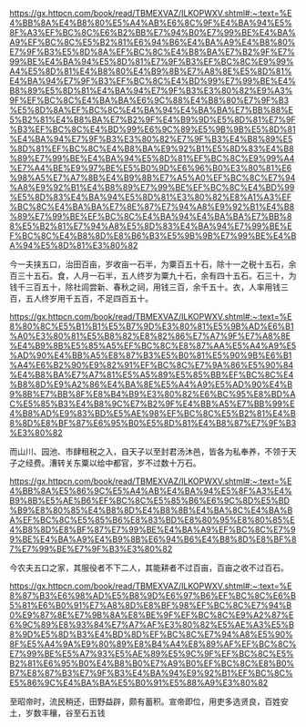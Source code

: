 https://gx.httpcn.com/book/read/TBMEXVAZ/ILKOPWXV.shtml#:~:text=%E4%BB%8A%E4%B8%80%E5%A4%AB%E6%8C%9F%E4%BA%94%E5%8F%A3%EF%BC%8C%E6%B2%BB%E7%94%B0%E7%99%BE%E4%BA%A9%EF%BC%8C%E5%B2%81%E6%94%B6%E4%BA%A9%E4%B8%80%E7%9F%B3%E5%8D%8A%EF%BC%8C%E4%B8%BA%E7%B2%9F%E7%99%BE%E4%BA%94%E5%8D%81%E7%9F%B3%EF%BC%8C%E9%99%A4%E5%8D%81%E4%B8%80%E4%B9%8B%E7%A8%8E%E5%8D%81%E4%BA%94%E7%9F%B3%EF%BC%8C%E4%BD%99%E7%99%BE%E4%B8%89%E5%8D%81%E4%BA%94%E7%9F%B3%E3%80%82%E9%A3%9F%EF%BC%8C%E4%BA%BA%E6%9C%88%E4%B8%80%E7%9F%B3%E5%8D%8A%EF%BC%8C%E4%BA%94%E4%BA%BA%E7%BB%88%E5%B2%81%E4%B8%BA%E7%B2%9F%E4%B9%9D%E5%8D%81%E7%9F%B3%EF%BC%8C%E4%BD%99%E6%9C%89%E5%9B%9B%E5%8D%81%E4%BA%94%E7%9F%B3%E3%80%82%E7%9F%B3%E4%B8%89%E5%8D%81%EF%BC%8C%E4%B8%BA%E9%92%B1%E5%8D%83%E4%B8%89%E7%99%BE%E4%BA%94%E5%8D%81%EF%BC%8C%E9%99%A4%E7%A4%BE%E9%97%BE%E5%B0%9D%E6%96%B0%E3%80%81%E6%98%A5%E7%A7%8B%E4%B9%8B%E7%A5%A0%EF%BC%8C%E7%94%A8%E9%92%B1%E4%B8%89%E7%99%BE%EF%BC%8C%E4%BD%99%E5%8D%83%E4%BA%94%E5%8D%81%E3%80%82%E8%A1%A3%EF%BC%8C%E4%BA%BA%E7%8E%87%E7%94%A8%E9%92%B1%E4%B8%89%E7%99%BE%EF%BC%8C%E4%BA%94%E4%BA%BA%E7%BB%88%E5%B2%81%E7%94%A8%E5%8D%83%E4%BA%94%E7%99%BE%EF%BC%8C%E4%B8%8D%E8%B6%B3%E5%9B%9B%E7%99%BE%E4%BA%94%E5%8D%81%E3%80%82  

今一夫挟五口，治田百亩，岁收亩一石半，为粟百五十石，除十一之税十五石，余百三十五石。食，人月一石半，五人终岁为粟九十石，余有四十五石。石三十，为钱千三百五十，除社闾尝新、春秋之祠，用钱三百，余千五十。衣，人率用钱三百，五人终岁用千五百，不足四百五十。  

https://gx.httpcn.com/book/read/TBMEXVAZ/ILKOPWXV.shtml#:~:text=%E8%80%8C%E5%B1%B1%E5%B7%9D%E3%80%81%E5%9B%AD%E6%B1%A0%E3%80%81%E5%B8%82%E8%82%86%E7%A7%9F%E7%A8%8E%E4%B9%8B%E5%85%A5%EF%BC%8C%E8%87%AA%E5%A4%A9%E5%AD%90%E4%BB%A5%E8%87%B3%E5%B0%81%E5%90%9B%E6%B1%A4%E6%B2%90%E9%82%91%EF%BC%8C%E7%9A%86%E5%90%84%E4%B8%BA%E7%A7%81%E5%A5%89%E5%85%BB%EF%BC%8C%E4%B8%8D%E9%A2%86%E4%BA%8E%E5%A4%A9%E5%AD%90%E4%B9%8B%E7%BB%8F%E8%B4%B9%E3%80%82%E6%BC%95%E8%BD%AC%E5%85%B3%E4%B8%9C%E7%B2%9F%E4%BB%A5%E7%BB%99%E4%B8%AD%E9%83%BD%E5%AE%98%EF%BC%8C%E5%B2%81%E4%B8%8D%E8%BF%87%E6%95%B0%E5%8D%81%E4%B8%87%E7%9F%B3%E3%80%82

而山川、园池、市肆租税之入，自天子以至封君汤沐邑，皆各为私奉养，不领于天子之经费。漕转关东粟以给中都官，岁不过数十万石。

https://gx.httpcn.com/book/read/TBMEXVAZ/ILKOPWXV.shtml#:~:text=%E4%BB%8A%E5%86%9C%E5%A4%AB%E4%BA%94%E5%8F%A3%E4%B9%8B%E5%AE%B6%EF%BC%8C%E5%85%B6%E6%9C%8D%E5%BD%B9%E8%80%85%E4%B8%8D%E4%B8%8B%E4%BA%8C%E4%BA%BA%EF%BC%8C%E5%85%B6%E8%83%BD%E8%80%95%E8%80%85%E4%B8%8D%E8%BF%87%E7%99%BE%E4%BA%A9%EF%BC%8C%E7%99%BE%E4%BA%A9%E4%B9%8B%E6%94%B6%E4%B8%8D%E8%BF%87%E7%99%BE%E7%9F%B3%E3%80%82

今农夫五口之家，其服役者不下二人，其能耕者不过百亩，百亩之收不过百石。


https://gx.httpcn.com/book/read/TBMEXVAZ/ILKOPWXV.shtml#:~:text=%E8%87%B3%E6%98%AD%E5%B8%9D%E6%97%B6%EF%BC%8C%E6%B5%81%E6%B0%91%E7%A8%8D%E8%BF%98%EF%BC%8C%E7%94%B0%E9%87%8E%E7%9B%8A%E8%BE%9F%EF%BC%8C%E9%A2%87%E6%9C%89%E8%93%84%E7%A7%AF%E3%80%82%E5%AE%A3%E5%B8%9D%E5%8D%B3%E4%BD%8D%EF%BC%8C%E7%94%A8%E5%90%8F%E5%A4%9A%E9%80%89%E8%B4%A4%E8%89%AF%EF%BC%8C%E7%99%BE%E5%A7%93%E5%AE%89%E5%9C%9F%EF%BC%8C%E5%B2%81%E6%95%B0%E4%B8%B0%E7%A9%B0%EF%BC%8C%E8%B0%B7%E8%87%B3%E7%9F%B3%E4%BA%94%E9%92%B1%EF%BC%8C%E5%86%9C%E4%BA%BA%E5%B0%91%E5%88%A9%E3%80%82

至昭帝时，流民稍还，田野益辟，颇有蓄积。宣帝即位，用吏多选贤良，百姓安土，岁数丰穰，谷至石五钱

